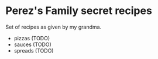 # Perez's Family secret recipes

Set of recipes as given by my grandma.

- pizzas (TODO)
- sauces (TODO)
- spreads (TODO)
